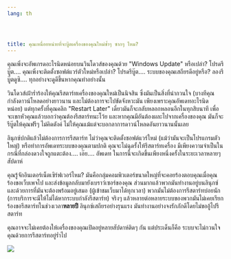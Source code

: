 ```yaml
---
lang: th




title: คุณเหนื่อยหน่ายที่จะบู๊ตเครื่องของคุณใหม่ซ้ำๆ ซากๆ ไหม?
---
```


คุณเพิ่งจะอัพเกรดอะไรนิดหน่อยบนวินโดวส์ของคุณด้วย "Windows Update" หรือเปล่า? โปรดรีบู๊ต.... คุณเพิ่งจะติดตั้งซอฟต์แวร์ตัวใหม่หรือเปล่า? โปรดรีบู๊ต.... ระบบของคุณเสถียรดีอยู่หรือ? ลองรีบู๊ตดูซิ.... ทุกอย่างจะดูดีขึ้นหากคุณทำอย่างนั้น

วินโดวส์เฝ้าร่ำร้องให้คุณรีสตาร์ทเครื่องของคุณใหม่เป็นนิจสิน ซึ่งมันเป็นสิ่งที่น่ากวนใจ (บางทีคุณกำลังดาวน์โหลดอย่างยาวนาน และไม่ต้องการจะไปขัดจังหวะมัน เพียงเพราะคุณอัพเดทอะไรนิดหน่อย) แต่ทุกครั้งที่คุณคลิก "Restart Later" เดี๋ยวมันก็จะกลับหลอกหลอนอีกในทุกสิบนาที เพื่อจะเขกหัวคุณแล้วบอกว่าคุณต้องรีสตาร์ทนะโว้ย และหากคุณมีอันต้องผละไปจากเครื่องของคุณ มันก็จะรีบู๊ตให้คุณฟรีๆ ไม่คิดตังค์ ไม่ให้คุณแม้แต่จะบอกลาการดาวน์โหลดอันยาวนานนั้นเลย

ลินุกซ์ปกติแล้วไม่ต้องการการรีสตาร์ท ไม่ว่าคุณจะติดตั้งซอฟต์แวร์ใหม่ (แม้ว่ามันจะเป็นโปรแกรมตัวใหญ่) หรือทำการอัพเดทระบบของคุณตามปกติ คุณจะไม่ฉุดรั้งให้รีสตาร์ทเครื่อง มีเพียงความจำเป็นในกรณีที่กล่องดวงใจถูกแตะต้อง.... เอ๊ย.... อัพเดท ในการนี้จะเกิดขึ้นเพียงหนึ่งครั้งในระยะเวลาหลายๆ สัปดาห์

คุณรู้จักอินเตอร์เน็ตเซิร์ฟเวอร์ไหม? มันคือกลุ่มคอมพิวเตอร์ขนาดใหญ่ที่จะคอยร้องตอบคุณเมื่อคุณร้องขอเว็บเพจไป และส่งข้อมูลกลับมายังเบราว์เซอร์ของคุณ ส่วนมากแล้วพวกมันทำงานอยู่บนลินุกซ์ และด้วยการที่มันจะต้องพร้อมอยู่เสมอ (ผู้เข้าชมเว็บมาได้ทุกเวลา) พวกมันไม่ต้องการรีสตาร์ทบ่อยนัก (การบริการจะมีให้ไม่ได้หากระบบกำลังรีสตาร์ท) จริงๆ แล้วหลายต่อหลายระบบของพวกมันไม่เคยเรียกร้องขอรีสตาร์ทในช่วงเวลา<b>หลายปี</b> ลินุกซ์เสถียรอย่างรุนแรง มันทำงานอย่างจงรักภักดีโดยไม่ขออู้ไปรีสตาร์ท

คุณอาจจะไม่เคยต้องให้เครื่องของคุณเปิดอยู่หลายสัปดาห์ติดๆ กัน แต่ประเด็นก็คือ ระบบจะไม่กวนใจคุณด้วยการรีสตาร์ทอยู่ร่ำไป

<img src="Images/reboot_all_the_time_thumb.png" />




